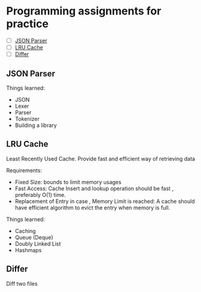 # Programming assignments for practice

- [ ] [JSON Parser](#JSON-Parser)
- [ ] [LRU Cache](#LRU-cache)
- [ ] [Differ](#Differ)

## JSON Parser

Things learned:
- JSON
- Lexer
- Parser
- Tokenizer
- Building a library

## LRU Cache

Least Recently Used Cache. Provide fast and efficient way of retrieving data

Requirements:
- Fixed Size: bounds to limit memory usages
- Fast Access: Cache Insert and lookup operation should be fast , preferably O(1) time.
- Replacement of Entry in case , Memory Limit is reached: A cache should have efficient algorithm to evict the entry when memory is full.

Things learned:
- Caching
- Queue (Deque)
- Doubly Linked List
- Hashmaps

## Differ

Diff two files
